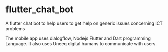 # flutter_chat_bot
A flutter chat bot to help users to get help on generic issues concerning ICT problems

The mobile app uses dialogflow, Nodejs Flutter and Dart programming Language. 
It also uses Uneeq digital humans to communicate with users. 
